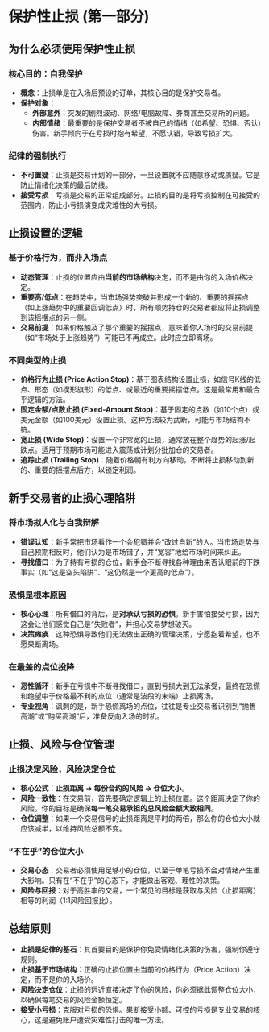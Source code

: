 # 保护性止损 (第一部分) 

## 为什么必须使用保护性止损

### 核心目的：自我保护
-   **概念**：止损单是在入场后预设的订单，其核心目的是保护交易者。
-   **保护对象**：
    -   **外部意外**：突发的剧烈波动、网络/电脑故障、券商甚至交易所的问题。
    -   **内部情绪**：最重要的是保护交易者不被自己的情绪（如希望、恐惧、否认）伤害。新手倾向于在亏损时抱有希望，不愿认错，导致亏损扩大。

### 纪律的强制执行
-   **不可置疑**：止损是交易计划的一部分，一旦设置就不应随意移动或质疑。它是防止情绪化决策的最后防线。
-   **接受亏损**：亏损是交易的正常组成部分。止损的目的是将亏损控制在可接受的范围内，防止小亏损演变成灾难性的大亏损。

## 止损设置的逻辑

### 基于价格行为，而非入场点
-   **动态管理**：止损的位置应由**当前的市场结构**决定，而不是由你的入场价格决定。
-   **重要高/低点**：在趋势中，当市场强势突破并形成一个新的、重要的摇摆点（如上涨趋势中的重要回调低点）时，所有顺势持仓的交易者都应将止损调整到该摇摆点的另一侧。
-   **交易前提**：如果价格触及了那个重要的摇摆点，意味着你入场时的交易前提（如“市场处于上涨趋势”）可能已不再成立。此时应立即离场。

### 不同类型的止损
-   **价格行为止损 (Price Action Stop)**：基于图表结构设置止损，如信号K线的低点、形态（如楔形旗形）的低点、或最近的重要摇摆低点。这是最常用和最合乎逻辑的方法。
-   **固定金额/点数止损 (Fixed-Amount Stop)**：基于固定的点数（如10个点）或美元金额（如100美元）设置止损。这种方法较为武断，可能与市场结构不符。
-   **宽止损 (Wide Stop)**：设置一个非常宽的止损，通常放在整个趋势的起涨/起跌点。适用于预期市场可能进入震荡或计划分批加仓的交易者。
-   **追踪止损 (Trailing Stop)**：随着价格朝有利方向移动，不断将止损移动到新的、重要的摇摆点后方，以锁定利润。

## 新手交易者的止损心理陷阱

### 将市场拟人化与自我辩解
-   **错误认知**：新手常把市场看作一个会犯错并会“改过自新”的人。当市场走势与自己预期相反时，他们认为是市场错了，并“宽容”地给市场时间来纠正。
-   **寻找借口**：为了持有亏损的仓位，新手会不断寻找各种理由来否认眼前的下跌事实（如“这是空头陷阱”、“这仍然是一个更高的低点”）。

### 恐惧是根本原因
-   **核心心理**：所有借口的背后，是**对承认亏损的恐惧**。新手害怕接受亏损，因为这会让他们感觉自己是“失败者”，并担心交易梦想破灭。
-   **决策瘫痪**：这种恐惧导致他们无法做出正确的管理决策，宁愿抱着希望，也不愿果断离场。

### 在最差的点位投降
-   **恶性循环**：新手在亏损中不断寻找借口，直到亏损大到无法承受，最终在恐慌和绝望中于价格最不利的点位（通常是波段的末端）止损离场。
-   **专业视角**：讽刺的是，新手恐慌离场的点位，往往是专业交易者识别到“抛售高潮”或“购买高潮”后，准备反向入场的时机。

## 止损、风险与仓位管理

### 止损决定风险，风险决定仓位
-   **核心公式**：**止损距离 → 每份合约的风险 → 仓位大小**。
-   **风险一致性**：在交易前，首先要确定逻辑上的止损位置。这个距离决定了你的风险。你的目标是确保**每一笔交易承担的总风险金额大致相同**。
-   **仓位调整**：如果一个交易信号的止损距离是平时的两倍，那么你的仓位大小就应该减半，以维持风险总额不变。

### “不在乎”的仓位大小
-   **交易心态**：交易者必须使用足够小的仓位，以至于单笔亏损不会对情绪产生重大影响。只有在“不在乎”的心态下，才能做出客观、理性的决策。
-   **风险与回报**：对于高胜率的交易，一个常见的目标是获取与风险（止损距离）相等的利润（1:1风险回报比）。

## 总结原则
-   **止损是纪律的基石**：其首要目的是保护你免受情绪化决策的伤害，强制你遵守规则。
-   **止损基于市场结构**：正确的止损位置由当前的价格行为（Price Action）决定，而不是你的入场价。
-   **风险决定仓位**：止损的远近直接决定了你的风险，你必须据此调整仓位大小，以确保每笔交易的风险金额恒定。
-   **接受小亏损**：克服对亏损的恐惧。果断接受小额、可控的亏损是专业交易的核心，这是避免账户遭受灾难性打击的唯一方法。